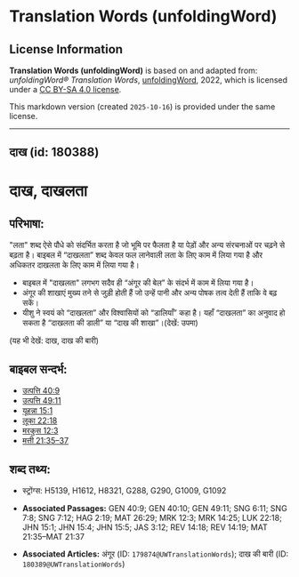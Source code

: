 # Translation Words (unfoldingWord)

## License Information

**Translation Words (unfoldingWord)** is based on and adapted from: _unfoldingWord® Translation Words_, [unfoldingWord](https://unfoldingword.org/utw), 2022, which is licensed under a [CC BY-SA 4.0 license](https://creativecommons.org/licenses/by-sa/4.0/legalcode.en).

This markdown version (created `2025-10-16`) is provided under the same license.



--------------------------------

## दाख (id: 180388)

दाख, दाखलता
===========

परिभाषा:
--------

"लता" शब्द ऐसे पौधे को संदर्भित करता है जो भूमि पर फैलता है या पेड़ों और अन्य संरचनाओं पर चढ़ने से बढ़ता है। बाइबल में “दाखलता” शब्द केवल फल लानेवाली लता के लिए काम में लिया गया है और अधिकतर दाखलता के लिए काम में लिया गया है।

* बाइबल में "दाखलता" लगभग सदैव ही “अंगूर की बेल” के संदर्भ में काम में लिया गया है।
* अंगूर की शाखाएं मुख्य तने से जुड़ी होती हैं जो उन्हें पानी और अन्य पोषक तत्व देती हैं ताकि वे बढ़ सकें।
* यीशु ने स्वयं को “दाखलता” और विश्वासियों को “डालियाँ” कहा है। यहाँ “दाखलता” का अनुवाद हो सकता है “दाखलता की डाली” या “दाख की शाखा”।(देखें: उपमा)

(यह भी देखें: दाख, दाख की बारी)

बाइबल सन्दर्भ:
--------------

* [उत्पत्ति 40:9](https://ref.ly/Gen40:9)
* [उत्पत्ति 49:11](https://ref.ly/Gen49:11)
* [यूहन्ना 15:1](https://ref.ly/John15:1)
* [लूका 22:18](https://ref.ly/Luke22:18)
* [मरकुस 12:3](https://ref.ly/Mark12:3)
* [मत्ती 21:35–37](https://ref.ly/Matt21:35-Matt21:37)

शब्द तथ्य:
----------

* स्ट्रोंग्स: H5139, H1612, H8321, G288, G290, G1009, G1092

* **Associated Passages:** GEN 40:9; GEN 40:10; GEN 49:11; SNG 6:11; SNG 7:8; SNG 7:12; HAG 2:19; MAT 26:29; MRK 12:3; MRK 14:25; LUK 22:18; JHN 15:1; JHN 15:4; JHN 15:5; JAS 3:12; REV 14:18; REV 14:19; MAT 21:35–MAT 21:37
* **Associated Articles:** अंगूर (ID: `179874@UWTranslationWords`); दाख की बारी (ID: `180389@UWTranslationWords`)

